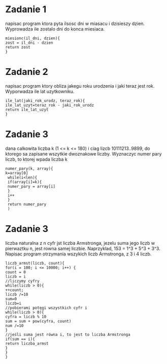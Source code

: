 # Zadanie 1
 napisac program ktora pyta ilsosc dni w miasacu i dzisieszy dzien. Wyprowadza ile zostalo dni do konca miesiaca.

```
miesionc(il_dni, dzien){
zost = il_dni - dzien
return zost
}
```
# Zadanie 2
napisac program ktory obliza jakegu roku urodzenia i jaki teraz jest rok. Wyporwadza ile lat uzytkowniku.

```
ile_lat(jaki_rok_urodz, teraz_rok){
ile_lat_uzyt=teraz_rok - jaki_rok_urodz
return ile_lat_uzyt
}

```
# Zadanie 3
dana calkowita liczba k (1 <= k <= 180) i ciag lizcb 10111213..9899, do ktorego sa zapisane wszytkie dwoznakowe liczby. Wyznaczyc numer pary liczb, to ktorej wpada liczba k
 ```
 numer_pary(k, array){
 k=array[0]
  while(i<len){
  if(array[i]=k){
  numer_pary = array[i]
  }
  i++
  }
  return numer_pary
  )
 ```
  # Zadanie 3
  liczba naturalna z n cyfr jst liczba Armstronga, jezelu suma jego liczb w pierwaztku n, jest rowna samej liczbie. Naprzyklad, 153 = 1^3 + 5^3 + 3^3. Napisac program otrzymania wszykich liczb Armstronga, z 3 i 4 liczb.
  ```
  liczb_armst(liczb, count){
  for(i = 100; i <= 10000; i++) {
  count = 0
  liczb = i
  //liczymy cyfry
  while(liczb > 0){
  ++count;
  liczb /=10
  sum=0
  liczb=i
  //pobierami potęgi wszystkich cyfr i
  while(liczb > 0){
  cyfra = liczb % 10
  sum = sum + pow(cyfra, count)
  num /=10
  }
  //jeśli suma jest równa i, to jest to liczba Armstronga
  if(sum == i){
  return liczba_armst
  }
  }
  }
  ```
